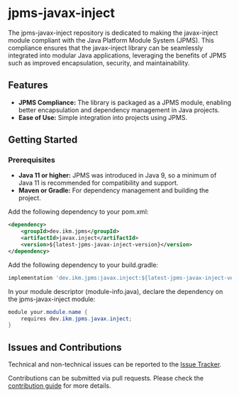 # jpms-javax-inject
The jpms-javax-inject repository is dedicated to making the javax-inject module compliant with the Java Platform Module System (JPMS). This compliance ensures that the javax-inject library can be seamlessly integrated into modular Java applications, leveraging the benefits of JPMS such as improved encapsulation, security, and maintainability.

## Features

* **JPMS Compliance:** The library is packaged as a JPMS module, enabling better encapsulation and dependency management in Java projects.
* **Ease of Use:** Simple integration into projects using JPMS.

## Getting Started
### Prerequisites

* **Java 11 or higher:** JPMS was introduced in Java 9, so a minimum of Java 11 is recommended for compatibility and support.
* **Maven or Gradle:** For dependency management and building the project.

Add the following dependency to your pom.xml:
```xml
<dependency>
    <groupId>dev.ikm.jpms</groupId>
	<artifactId>javax.inject</artifactId>
    <version>${latest-jpms-javax-inject-version}</version>
</dependency>
```

Add the following dependency to your build.gradle:
```groovy
implementation 'dev.ikm.jpms:javax.inject:${latest-jpms-javax-inject-version}'
```

In your module descriptor (module-info.java), declare the dependency on the jpms-javax-inject module:

```java
module your.module.name {
    requires dev.ikm.jpms.javax.inject;
}
```


## Issues and Contributions
Technical and non-technical issues can be reported to the [Issue Tracker](https://github.com/ikmdev/jpms-javax-inject/issues).

Contributions can be submitted via pull requests. Please check the [contribution guide](doc/how-to-contribute.md) for more details.